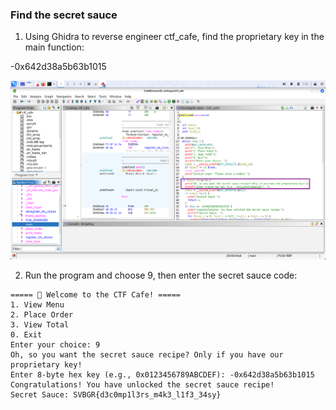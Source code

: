 ### Find the secret sauce

1. Using Ghidra to reverse engineer ctf_cafe, find the proprietary key in the main function:

-0x642d38a5b63b1015

![Screenshot_Ghidra_ctf_cafe.png](Screenshot_Ghidra_ctf_cafe.png)

2. Run the program and choose 9, then enter the secret sauce code:

```
===== 🍔 Welcome to the CTF Cafe! =====
1. View Menu
2. Place Order
3. View Total
0. Exit
Enter your choice: 9
Oh, so you want the secret sauce recipe? Only if you have our proprietary key!
Enter 8-byte hex key (e.g., 0x0123456789ABCDEF): -0x642d38a5b63b1015
Congratulations! You have unlocked the secret sauce recipe!
Secret Sauce: SVBGR{d3c0mp1l3rs_m4k3_l1f3_34sy}
```
